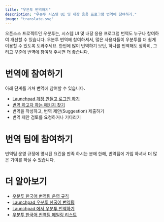 ```yaml
---
title: "우분투 번역하기"
description: "우분투 시스템 UI 및 내장 응용 프로그램 번역에 참여하기."
image: "translate.svg"
---
```


오픈소스 프로젝트인 우분투는, 시스템 UI 및 내장 응용 프로그램 번역도 누구나 참여하여 개선할 수 있습니다.
우분투 번역에 참여하셔서, 많은 사용자들이 우분투를 더 쉽게 이용할 수 있도록 도와주세요.
한번에 많이 번역하기 보단, 하나를 번역해도 정확히, 그리고 꾸준에 번역에 참여해 주시면 더 좋습니다.

# 번역에 참여하기
아래 단계를 거쳐 번역에 참여할 수 있습니다.

- [Launchpad 계정 만들고 로그인 하기](https://launchpad.net/+login)
- [번역 하고자 하는 패키지 찾기](https://translations.launchpad.net/ubuntu)
- 번역을 작성하고, 번역 제안(Suggestion) 제출하기
- 번역 제안 검토를 요청하거나 기다리기

# 번역 팀에 참여하기

번역팀 운영 규정에 명시된 요건을 만족 하시는 분에 한해, 번역팀에 가입 하셔서 더 많은 기여를 하실 수 있습니다.

# 더 알아보기
- [우분투 한국어 번역팀 운영 규칙](https://wiki.ubuntu.com/UbuntuKoreanTranslators)
- [Launchpad 우분투 한국어 번역팀](https://launchpad.net/~ubuntu-l10n-ko)
- [Launchpad 에서 우분투 번역하기](https://translations.launchpad.net/ubuntu)
- [우분투 한국어 번역팀 메일링 리스트](https://lists.ubuntu.com/mailman/listinfo/Ubuntu-l10n-ko)